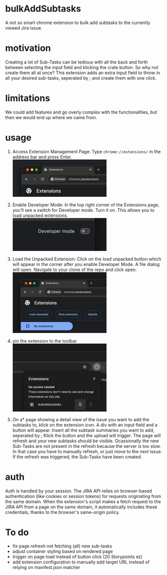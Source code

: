 # bulkAddSubtasks

A not so smart chrome extension to bulk add subtasks to the currently viewed Jira issue.

# motivation

Creating a lot of Sub-Tasks can be tedious with all the back and forth between selecting the input field and klicking the crate button. So why not create them all at once?
This extension adds an extra input field to throw in all your desired sub-tasks, seperated by ; and create them with one click.

# limitations

We could add features and go overly complex with the functionalities, but then we would end up where we came from.

# usage

1. Access Extension Management Page: Type `chrome://extensions/` in the address bar and press Enter.<br>
   <img src="./docs/images/chrome-extension-manager.png" width="300">

2. Enable Developer Mode: In the top right corner of the Extensions page, you’ll see a switch for Developer mode. Turn it on. This allows you to load unpacked extensions.<br>
   <img src="./docs/images/chrome-developer-mode.png" width="300">

3. Load the Unpacked Extension: Click on the load unpacked button which will appear in the corner after you enable Developer Mode. A file dialog will open. Navigate to your clone of the repo and click open.<br>
   <img src="./docs/images/chrome-load-unpacked.png" width="300">

4. pin the extension to the toolbar<br>
   <img src="./docs/images/chrome-pin-extension.png" width="300">

5. On a\* page showing a detail view of the issue you want to add the subtasks to, klick on the extension icon. A div with an input field and a button will appear. Insert all the subtask summaries you want to add, seperated by ;
   Klick the button and the upload will trigger. The page will refresh and your new subtasks should be visible. Ocassionally the new Sub-Tasks are not present in the refresh because the server is too slow. In that case you have to manually refresh, or just move to the next issue. If the refresh was triggered, the Sub-Tasks have been created.

# auth

Auth is handled by your session. The JIRA API relies on browser-based authentication (like cookies or session tokens) for requests originating from the same domain. When the extension's script makes a fetch request to the JIRA API from a page on the same domain, it automatically includes these credentials, thanks to the browser's same-origin policy.

# To do

- fix page refresh not fetching (all) new sub-tasks
- adjust container styling based on rendered page
- trigger on page load instead of button click (20 Storypoints ez)
- add extension configuration to manually add target URL instead of relying on manifest.json matcher
